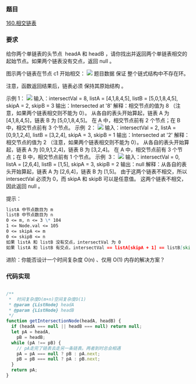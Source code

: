 ### 题目

[160.相交链表](https://leetcode-cn.com/problems/intersection-of-two-linked-lists/)

### 要求

给你两个单链表的头节点  headA 和 headB ，请你找出并返回两个单链表相交的起始节点。如果两个链表没有交点，返回 null 。

图示两个链表在节点 c1 开始相交：
![](https://cdn.jsdelivr.net/gh/coder-th/static/202109031537639.png)
题目数据 保证 整个链式结构中不存在环。

注意，函数返回结果后，链表必须 保持其原始结构 。

示例 1：
![](https://cdn.jsdelivr.net/gh/coder-th/static/202109031537533.png)
输入：intersectVal = 8, listA = [4,1,8,4,5], listB = [5,0,1,8,4,5], skipA = 2, skipB = 3
输出：Intersected at '8'
解释：相交节点的值为 8 （注意，如果两个链表相交则不能为 0）。
从各自的表头开始算起，链表 A 为 [4,1,8,4,5]，链表 B 为 [5,0,1,8,4,5]。
在 A 中，相交节点前有 2 个节点；在 B 中，相交节点前有 3 个节点。
示例  2：
![](https://cdn.jsdelivr.net/gh/coder-th/static/202109031537709.png)
输入：intersectVal = 2, listA = [0,9,1,2,4], listB = [3,2,4], skipA = 3, skipB = 1
输出：Intersected at '2'
解释：相交节点的值为 2 （注意，如果两个链表相交则不能为 0）。
从各自的表头开始算起，链表 A 为 [0,9,1,2,4]，链表 B 为 [3,2,4]。
在 A 中，相交节点前有 3 个节点；在 B 中，相交节点前有 1 个节点。
示例  3：
![](https://cdn.jsdelivr.net/gh/coder-th/static/202109031539434.png)
输入：intersectVal = 0, listA = [2,6,4], listB = [1,5], skipA = 3, skipB = 2
输出：null
解释：从各自的表头开始算起，链表 A 为 [2,6,4]，链表 B 为 [1,5]。
由于这两个链表不相交，所以 intersectVal 必须为 0，而 skipA 和 skipB 可以是任意值。
这两个链表不相交，因此返回 null 。

提示：

```markdown
listA 中节点数目为 m
listB 中节点数目为 n
0 <= m, n <= 3 \* 104
1 <= Node.val <= 105
0 <= skipA <= m
0 <= skipB <= n
如果 listA 和 listB 没有交点，intersectVal 为 0
如果 listA 和 listB 有交点，intersectVal == listA[skipA + 1] == listB[skipB + 1]
```

进阶：你能否设计一个时间复杂度 O(n) 、仅用 O(1) 内存的解决方案？

### 代码实现
```javascript

/**
 *  时间复杂度O(m+n)空间复杂度O(1)
 * @param {ListNode} headA
 * @param {ListNode} headB
 */
function getIntersectionNode(headA, headB) {
  if (headA === null || headB === null) return null;
  let pA = headA,
    pB = headB;
  while (pA !== pB) {
    // pA走完了链表去走另一条链表。两者到时总会相遇
    pA = pA === null ? pB : pA.next;
    pB = pB === null ? pA : pB.next;
  }
  return pA;
}


```